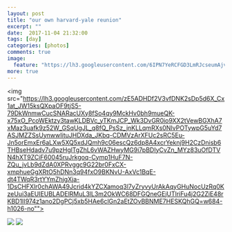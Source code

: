 ```yaml
---
layout: post
title: "our own harvard-yale reunion"
excerpt: ""
date:  2017-11-04 21:32:00
tags: [day]
categories: [photos]
comments: true
image:
  feature: "https://lh3.googleusercontent.com/6IPN7YeRCFGD3LmRJcseumAjvLfxxVO5FCAX1nYu8xHhB-0ODvl15NE9f0SK6NJCyC0DhQjoV-kLgpO1i1MhogKFsMNyv-HGXuwJtS0zL1n9aGfiJSsbhq799BwQf3wSzNYsBmqV0FsuX6WtqIOf1LWdbj0S_37cxv-UteqW5By0BqMFnvnvq6-oSQTieWDTFIlMRBDXm52AgerX1ktP1MLXIhxujAhM3O6kGQDdiwGC_8XL9dld3G5mrLMStVADDheLYbBhTjmR2fTR1X09B9FPeNNxivwlAU94le6vmi6nqHFMXvKI_HOnk5ElTE1RhJpPEL359KJjx-3xWn06M22Jcy_ZqeRUOBROiDTFJ4CQeeXWM0kNBbVMUMdzcM7a8SPZo2nrWwi-QV61UPTLc8gMGhZHcvJYo_rs2025pXpUGGNixhZZePHFxETy9Z6xerUbWjPx0RjdU-76ftghbcV-XbiN5IFOuPRx9vClzSsVM94x6fFpNtEUHCY9ZMNr-jbdZ6K8Lv3d4SuRNkQ3-fob7RBR-HU_AfHReZsgSw1yX62SfnHmkyGiA2PbNIoMTPYeT4j7BcOhfCmOIcxc-6vUVfn2TN7zwLhOEiBM4IYBjiVjKZqcPSwkA4ARjaoHP540RYlInKJnSKPMW7941IY4Xnmu6sYcTyQe=w684-h458-no"
more: true
---
```

<img src="https://lh3.googleusercontent.com/zE5ADHDf2V3vfDNK2sDp5d6X_Cx1at_JW15ksQXpaOF9tjS5-79DkWnmwCucSNARacUXy8fSo4qy9MckHv0bh9mueQK-x75xO_PcoWEktzy3tawKLDBVc_yTKmJCP_Wk3DvGR0io9XX2tVewBGXhA7xMaz3uafk9z52W_GSqUgJL_q8fQ_PsSz_jnKLLqmRXs0NIvPOTywpG5uYd7ASJMZZSsUynwwIituJHDXda_JKbq-CDMVzArXFUc2sRC5Eu-Jn5orEmxEr6aLXw5XQ5xdJQmh9c06escQz6dp8A4xcrYeknj9H2CzDnisb6THBseHdadv7u9pzHglTgZhL6vWAZHwyMG9i7pBDIyCvZn_MYz83uOfDTVN4hXT9ZCiF60045ruJrkgoq-Cymp1HuF7N-ZQu_jvLb9dZdA0XPRvggc9G22br0FxCX-xmphueGgXRtO5hDNn3q94fxO9BKNvU-AxVc1BqE-dt4TWqR3rtYYmZhjgXja-1DsCHFXlr0chAWA49Jcrid4kYZCXamoq3l7yZryvyUrAkAqyGHuNocUzRq0KzeUui3aEUIEUBLADElRMuL3lL3m2OkWC68DFGQneGEjUTlriFu4j2G2ZiE48rKBD1II974z1ano2DgPCj5xb5HAe6clGn2aEtZOvBBNME7HESKQhGQ=w684-h1026-no"">

<img src="https://lh3.googleusercontent.com/zE5ADHDf2V3vfDNK2sDp5d6X_Cx1at_JW15ksQXpaOF9tjS5-79DkWnmwCucSNARacUXy8fSo4qy9MckHv0bh9mueQK-x75xO_PcoWEktzy3tawKLDBVc_yTKmJCP_Wk3DvGR0io9XX2tVewBGXhA7xMaz3uafk9z52W_GSqUgJL_q8fQ_PsSz_jnKLLqmRXs0NIvPOTywpG5uYd7ASJMZZSsUynwwIituJHDXda_JKbq-CDMVzArXFUc2sRC5Eu-Jn5orEmxEr6aLXw5XQ5xdJQmh9c06escQz6dp8A4xcrYeknj9H2CzDnisb6THBseHdadv7u9pzHglTgZhL6vWAZHwyMG9i7pBDIyCvZn_MYz83uOfDTVN4hXT9ZCiF60045ruJrkgoq-Cymp1HuF7N-ZQu_jvLb9dZdA0XPRvggc9G22br0FxCX-xmphueGgXRtO5hDNn3q94fxO9BKNvU-AxVc1BqE-dt4TWqR3rtYYmZhjgXja-1DsCHFXlr0chAWA49Jcrid4kYZCXamoq3l7yZryvyUrAkAqyGHuNocUzRq0KzeUui3aEUIEUBLADElRMuL3lL3m2OkWC68DFGQneGEjUTlriFu4j2G2ZiE48rKBD1II974z1ano2DgPCj5xb5HAe6clGn2aEtZOvBBNME7HESKQhGQ=w684-h1026-no">

<img src="https://lh3.googleusercontent.com/3XfWifhK11C7S_YS4HEvUenIIRuCBsMJXeIneoQvamti93lQcj0Ng7IE_botJCAn29qOIUBeYor3GdTdycnWBS-WSTLlqbarF8TQo5EEVTkRtZkuHpELJ8aJgYIY8I9xZR6VMV2w7ZZkoko69v5vUqsbO2gjoqNdbmugSmLcF4IJuv_RE9rcCLgCduWWRMxY6TIMk5XSjP1Lks5BIcIV2YntyW1L5ByUpVdPdJLTgdHCBAiLsIhW0pOiSq7W59-nhLHxJtzhaXlIfMw44h7bEiGeziFHFGMfAtVe-MTmuQhZxMCrHMcVhwg-L8-3JL5WQR5pVln7BrcKTympu2AddsCIqq8oe6_NECLqMylUVlG7ewcgXIs6_9URBR6WCRilEdw3VvSRSTU7IN3WL1mmkYPc1UPS8No6Rv_dFil_qhdTVVzdPAJ0-m2KPwkLxNZkhbFkTSRBNJp4TfPZX3EkNRbl6QgMF49X-XsQJcgr_GHxn75wLqtKeXK3kTh0DocFWskW-TqHLVFActdjmHycOAc5Qgrobdzj1FrgAdHnu1fCq7EOrsWAjkec30gvplhJCsm1QCx68ge3wU-yMw67hF_NHF2yYtKwtW9MC6oUUiNAkwfHudsx049W7DdHogW8Ca0PHu2auUs0pDMzhJo4FOUUr-htMqT-a6_o=w654-h436-no">


